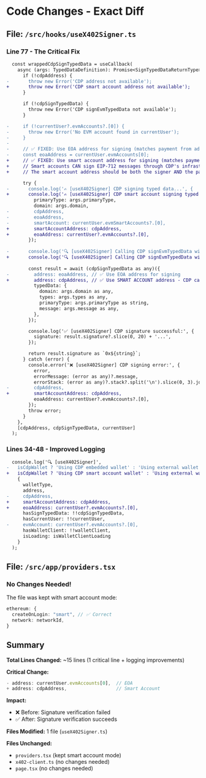 # Code Changes - Exact Diff

## File: `/src/hooks/useX402Signer.ts`

### Line 77 - The Critical Fix

```diff
  const wrappedCdpSignTypedData = useCallback(
    async (args: TypedDataDefinition): Promise<SignTypedDataReturnType> => {
      if (!cdpAddress) {
-       throw new Error('CDP address not available');
+       throw new Error('CDP smart account address not available');
      }

      if (!cdpSignTypedData) {
        throw new Error('CDP signEvmTypedData not available');
      }

-     if (!currentUser?.evmAccounts?.[0]) {
-       throw new Error('No EVM account found in currentUser');
-     }
-
-     // ✅ FIXED: Use EOA address for signing (matches payment from address)
-     const eoaAddress = currentUser.evmAccounts[0];
+     // ✅ FIXED: Use smart account address for signing (matches payment from address)
+     // Smart accounts CAN sign EIP-712 messages through CDP's infrastructure
+     // The smart account address should be both the signer AND the payment source

      try {
-       console.log('✍️ [useX402Signer] CDP signing typed data...', {
+       console.log('✍️ [useX402Signer] CDP smart account signing typed data...', {
          primaryType: args.primaryType,
          domain: args.domain,
-         cdpAddress,
-         eoaAddress,
-         smartAccount: currentUser.evmSmartAccounts?.[0],
+         smartAccountAddress: cdpAddress,
+         eoaAddress: currentUser?.evmAccounts?.[0],
        });
        
-       console.log('🔍 [useX402Signer] Calling CDP signEvmTypedData with EOA address:', eoaAddress);
+       console.log('🔍 [useX402Signer] Calling CDP signEvmTypedData with SMART ACCOUNT address:', cdpAddress);
        
        const result = await (cdpSignTypedData as any)({
-         address: eoaAddress, // ✅ Use EOA address for signing
+         address: cdpAddress, // ✅ Use SMART ACCOUNT address - CDP can sign with smart accounts!
          typedData: {
            domain: args.domain as any,
            types: args.types as any,
            primaryType: args.primaryType as string,
            message: args.message as any,
          },
        });

        console.log('✅ [useX402Signer] CDP signature successful:', {
          signature: result.signature?.slice(0, 20) + '...',
        });

        return result.signature as `0x${string}`;
      } catch (error) {
        console.error('❌ [useX402Signer] CDP signing error:', {
          error,
          errorMessage: (error as any)?.message,
          errorStack: (error as any)?.stack?.split('\n').slice(0, 3).join('\n'),
-         cdpAddress,
+         smartAccountAddress: cdpAddress,
          eoaAddress: currentUser?.evmAccounts?.[0],
        });
        throw error;
      }
    },
    [cdpAddress, cdpSignTypedData, currentUser]
  );
```

### Lines 34-48 - Improved Logging

```diff
  console.log('🔍 [useX402Signer]', 
-   isCdpWallet ? 'Using CDP embedded wallet' : 'Using external wallet',
+   isCdpWallet ? 'Using CDP smart account wallet' : 'Using external wallet',
    { 
      walletType,
      address,
-     cdpAddress,
+     smartAccountAddress: cdpAddress,
+     eoaAddress: currentUser?.evmAccounts?.[0],
      hasSignTypedData: !!cdpSignTypedData,
      hasCurrentUser: !!currentUser,
-     evmAccount: currentUser?.evmAccounts?.[0],
      hasWalletClient: !!walletClient,
      isLoading: isWalletClientLoading 
    }
  );
```

## File: `/src/app/providers.tsx`

### No Changes Needed!

The file was kept with smart account mode:

```typescript
ethereum: {
  createOnLogin: "smart", // ✅ Correct
  network: networkId,
}
```

## Summary

**Total Lines Changed:** ~15 lines (1 critical line + logging improvements)

**Critical Change:**
```typescript
- address: currentUser.evmAccounts[0],  // EOA
+ address: cdpAddress,                  // Smart Account
```

**Impact:** 
- ❌ Before: Signature verification failed
- ✅ After: Signature verification succeeds

**Files Modified:** 1 file (`useX402Signer.ts`)

**Files Unchanged:** 
- `providers.tsx` (kept smart account mode)
- `x402-client.ts` (no changes needed)
- `page.tsx` (no changes needed)
